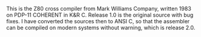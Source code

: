 This is the Z80 cross compiler from Mark Williams Company,
written 1983 on PDP-11 COHERENT in K&R C. Release 1.0 is
the original source with bug fixes. I have converted the
sources then to ANSI C, so that the assembler can be compiled
on modern systems without warning, which is release 2.0.
